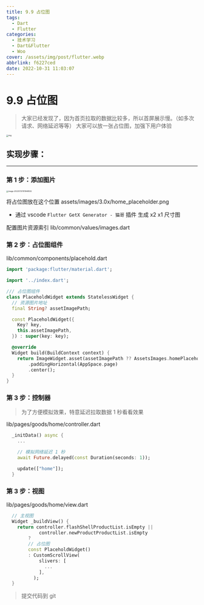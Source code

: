 ```yaml
---
title: 9.9 占位图
tags:
  - Dart
  - Flutter
categories:
  - 技术学习
  - Dart&Flutter
  - Woo
cover: /assets/img/post/flutter.webp
abbrlink: f6227ced
date: 2022-10-31 11:03:07
---
```


# 9.9 占位图

> 大家已经发现了，因为首页拉取的数据比较多，所以首屏展示慢。（如多次请求、网络延迟等等）
> 大家可以放一张占位图，加强下用户体验

<img src="https://ducafecat.oss-cn-beijing.aliyuncs.com/podcast/image_BXcGwon3n_.png" alt="img" style="zoom: 33%;" />

## 实现步骤：

---

### 第 1 步：添加图片

<img src="https://ducafecat.oss-cn-beijing.aliyuncs.com/podcast/image-20220720101848592.png" alt="image-20220720101848592" style="zoom: 33%;" />

将占位图放在这个位置
assets/images/3.0x/home_placeholder.png

- 通过 vscode `Flutter GetX Generator - 猫哥` 插件 生成 x2 x1 尺寸图

配置图片资源索引
lib/common/values/images.dart

### 第 2 步：占位图组件

lib/common/components/placehold.dart

```dart
import 'package:flutter/material.dart';

import '../index.dart';

/// 占位图组件
class PlaceholdWidget extends StatelessWidget {
  // 资源图片地址
  final String? assetImagePath;

  const PlaceholdWidget({
    Key? key,
    this.assetImagePath,
  }) : super(key: key);

  @override
  Widget build(BuildContext context) {
    return ImageWidget.asset(assetImagePath ?? AssetsImages.homePlaceholderPng)
        .paddingHorizontal(AppSpace.page)
        .center();
  }
}
```

### 第 3 步：控制器

> 为了方便模拟效果，特意延迟拉取数据 1 秒看看效果

lib/pages/goods/home/controller.dart

```dart
  _initData() async {
    ...

    // 模拟网络延迟 1 秒
    await Future.delayed(const Duration(seconds: 1));

    update(["home"]);
  }
```

### 第 3 步：视图

lib/pages/goods/home/view.dart

```dart
  // 主视图
  Widget _buildView() {
    return controller.flashShellProductList.isEmpty ||
            controller.newProductProductList.isEmpty
        ?
        // 占位图
        const PlaceholdWidget()
        : CustomScrollView(
            slivers: [
              ...
            ],
          );
  }
```

> 提交代码到 git
